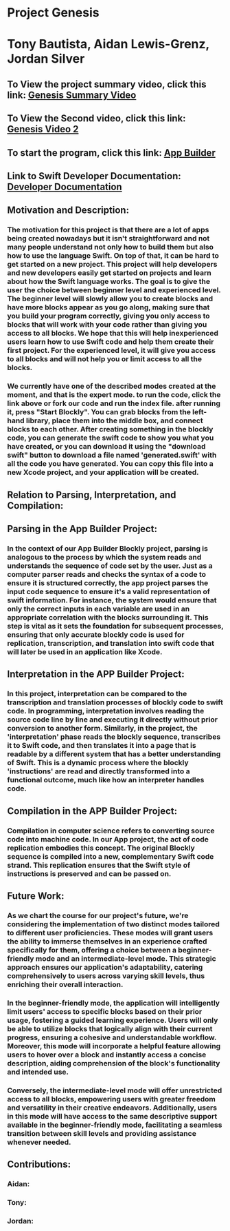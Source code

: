 # Project Genesis
# Tony Bautista, Aidan Lewis-Grenz, Jordan Silver

## To View the project summary video, click this link: [Genesis Summary Video](https://youtu.be/hW96BetTz3c)

## To View the Second video, click this link: [Genesis Video 2]([https://AidanFLG.github.io/src/](https://youtu.be/CU-KCM_SaAM))

## To start the program, click this link: [App Builder](https://AidanFLG.github.io/src/)

## Link to Swift Developer Documentation: [Developer Documentation](https://developer.apple.com/documentation/swiftui)


## Motivation and Description: 

### The motivation for this project is that there are a lot of apps being created nowadays but it isn't straightforward and not many people understand not only how to build them but also how to use the language Swift. On top of that, it can be hard to get started on a new project. This project will help developers and new developers easily get started on projects and learn about how the Swift language works. The goal is to give the user the choice between beginner level and experienced level. The beginner level will slowly allow you to create blocks and have more blocks appear as you go along, making sure that you build your program correctly, giving you only access to blocks that will work with your code rather than giving you access to all blocks. We hope that this will help inexperienced users learn how to use Swift code and help them create their first project. For the experienced level, it will give you access to all blocks and will not help you or limit access to all the blocks.


### We currently have one of the described modes created at the moment, and that is the expert mode. to run the code, click the link above or fork our code and run the index file. after running it, press "Start Blockly". You can grab blocks from the left-hand library, place them into the middle box, and connect blocks to each other. After creating something in the blockly code, you can generate the swift code to show you what you have created, or you can download it using the "download swift" button to download a file named 'generated.swift' with all the code you have generated. You can copy this file into a new Xcode project, and your application will be created.

## Relation to Parsing, Interpretation, and Compilation:

## Parsing in the App Builder Project:
### In the context of our App Builder Blockly project, parsing is analogous to the process by which the system reads and understands the sequence of code set by the user. Just as a computer parser reads and checks the syntax of a code to ensure it is structured correctly, the app project parses the input code sequence to ensure it's a valid representation of swift information. For instance, the system would ensure that only the correct inputs in each variable are used in an appropriate correlation with the blocks surrounding it. This step is vital as it sets the foundation for subsequent processes, ensuring that only accurate blockly code is used for replication, transcription, and translation into swift code that will later be used in an application like Xcode.

## Interpretation in the APP Builder Project: 
### In this project, interpretation can be compared to the transcription and translation processes of blockly code to swift code. In programming, interpretation involves reading the source code line by line and executing it directly without prior conversion to another form. Similarly, in the project, the 'interpretation' phase reads the blockly sequence, transcribes it to Swift code, and then translates it into a page that is readable by a different system that has a better understanding of Swift. This is a dynamic process where the blockly 'instructions' are read and directly transformed into a functional outcome, much like how an interpreter handles code. 

## Compilation in the APP Builder Project: 
### Compilation in computer science refers to converting source code into machine code. In our App project, the act of code replication embodies this concept. The original Blockly sequence is compiled into a new, complementary Swift code strand. This replication ensures that the Swift style of instructions is preserved and can be passed on.

## Future Work:
### As we chart the course for our project's future, we're considering the implementation of two distinct modes tailored to different user proficiencies. These modes will grant users the ability to immerse themselves in an experience crafted specifically for them, offering a choice between a beginner-friendly mode and an intermediate-level mode. This strategic approach ensures our application's adaptability, catering comprehensively to users across varying skill levels, thus enriching their overall interaction.

### In the beginner-friendly mode, the application will intelligently limit users' access to specific blocks based on their prior usage, fostering a guided learning experience. Users will only be able to utilize blocks that logically align with their current progress, ensuring a cohesive and understandable workflow. Moreover, this mode will incorporate a helpful feature allowing users to hover over a block and instantly access a concise description, aiding comprehension of the block's functionality and intended use.

### Conversely, the intermediate-level mode will offer unrestricted access to all blocks, empowering users with greater freedom and versatility in their creative endeavors. Additionally, users in this mode will have access to the same descriptive support available in the beginner-friendly mode, facilitating a seamless transition between skill levels and providing assistance whenever needed.

## Contributions: 
### Aidan:
### Tony:
### Jordan:
